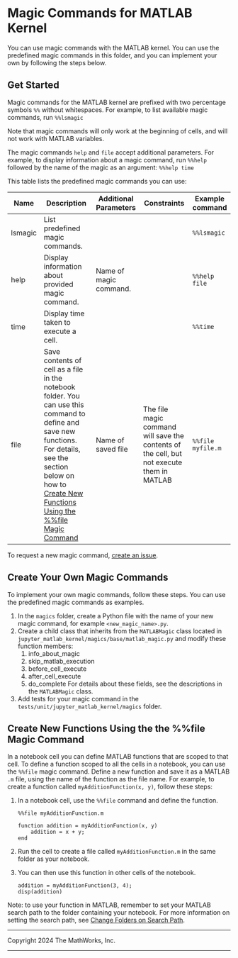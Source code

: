 # Magic Commands for MATLAB Kernel

You can use magic commands with the MATLAB kernel. You can use the predefined magic commands in this folder, and you can implement your own by following the steps below. 

## Get Started

Magic commands for the MATLAB kernel are prefixed with two percentage symbols `%%` without whitespaces. For example, to list available magic commands, run `%%lsmagic`

Note that magic commands will only work at the beginning of cells, and will not work with MATLAB variables.

The magic commands `help` and `file` accept additional parameters. For example, to display information about a magic command, run `%%help` followed by the name of the magic as an argument: `%%help time`

This table lists the predefined magic commands you can use: 


|Name|Description|Additional Parameters|Constraints|Example command|
|---|---|---|---|---|
|lsmagic|List predefined magic commands.|||`%%lsmagic`|
|help|Display information about provided magic command. | Name of magic command.|| `%%help file`|
|time|Display time taken to execute a cell.|||`%%time`|
|file|Save contents of cell as a file in the notebook folder. You can use this command to define and save new functions. For details, see the section below on how to [Create New Functions Using the %%file Magic Command](#create-new-functions-using-the-the-file-magic-command)|Name of saved file|The file magic command will save the contents of the cell, but not execute them in MATLAB|`%%file myfile.m`|


To request a new magic command, [create an issue](https://github.com/mathworks/jupyter-matlab-proxy/issues/new/choose).

## Create Your Own Magic Commands

To implement your own magic commands, follow these steps. You can use the predefined magic commands as examples.

1. In the `magics` folder, create a Python file with the name of your new magic command, for example `<new_magic_name>.py`.
2. Create a child class that inherits from the `MATLABMagic` class located in `jupyter_matlab_kernel/magics/base/matlab_magic.py` and modify these function members:
    1. info_about_magic
    2. skip_matlab_execution
    3. before_cell_execute
    4. after_cell_execute
    5. do_complete
   For details about these fields, see the descriptions in the `MATLABMagic` class.
3. Add tests for your magic command in the `tests/unit/jupyter_matlab_kernel/magics` folder.

## Create New Functions Using the the %%file Magic Command

In a notebook cell you can define MATLAB functions that are scoped to that cell. To define a function scoped to all the cells in a notebook, you can use the `%%file` magic command. Define a new function and save it as a MATLAB `.m` file, using the name of the function as the file name. For example, to create a function called `myAdditionFunction(x, y)`, follow these steps:

1. In a notebook cell, use the `%%file` command and define the function.

    ```
    %%file myAdditionFunction.m

    function addition = myAdditionFunction(x, y)
        addition = x + y;
    end
    ```

2. Run the cell to create a file called `myAdditionFunction.m` in the same folder as your notebook. 


3. You can then use this function in other cells of the notebook.

    ```
    addition = myAdditionFunction(3, 4);
    disp(addition)
    ```

Note: to use your function in MATLAB, remember to set your MATLAB search path to the folder containing your notebook. For more information on setting the search path, see [Change Folders on Search Path](https://www.mathworks.com/help/matlab/matlab_env/add-remove-or-reorder-folders-on-the-search-path.html).




---

Copyright 2024 The MathWorks, Inc.

---
